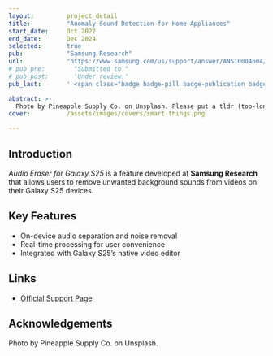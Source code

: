 ```yaml
---
layout:         project_detail
title:          "Anomaly Sound Detection for Home Appliances"
start_date:     Oct 2022
end_date:       Dec 2024
selected:       true
pub:            "Samsung Research"
url:            "https://www.samsung.com/us/support/answer/ANS10004604/"
# pub_pre:        "Submitted to "
# pub_post:       'Under review.'
pub_last:       ' <span class="badge badge-pill badge-publication badge-success">Commercialized</span>'

abstract: >-
  Photo by Pineapple Supply Co. on Unsplash. Please put a tldr (too-long-didnt-read, 1~2 sentences) of your publication here. It is not recommended to put the actual abstract here because it is usually too long to fit in. 123412341234
cover:          /assets/images/covers/smart-things.png

---
```


## Introduction

_Audio Eraser for Galaxy S25_ is a feature developed at **Samsung Research** that allows users to remove unwanted background sounds from videos on their Galaxy S25 devices.

## Key Features

- On-device audio separation and noise removal
- Real-time processing for user convenience
- Integrated with Galaxy S25’s native video editor

## Links

- [Official Support Page](https://www.samsung.com/us/support/answer/ANS10004604/)

## Acknowledgements

Photo by Pineapple Supply Co. on Unsplash.
